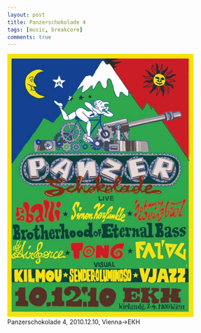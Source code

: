 ```yaml
---
layout: post
title: Panzerschokolade 4
tags: [music, breakcore]
comments: true
---
```

![panzerschokolade 4 flyer](/img/panzerschokolade_4.jpg)  
Panzerschokolade 4, 2010.12.10, Vienna->EKH
